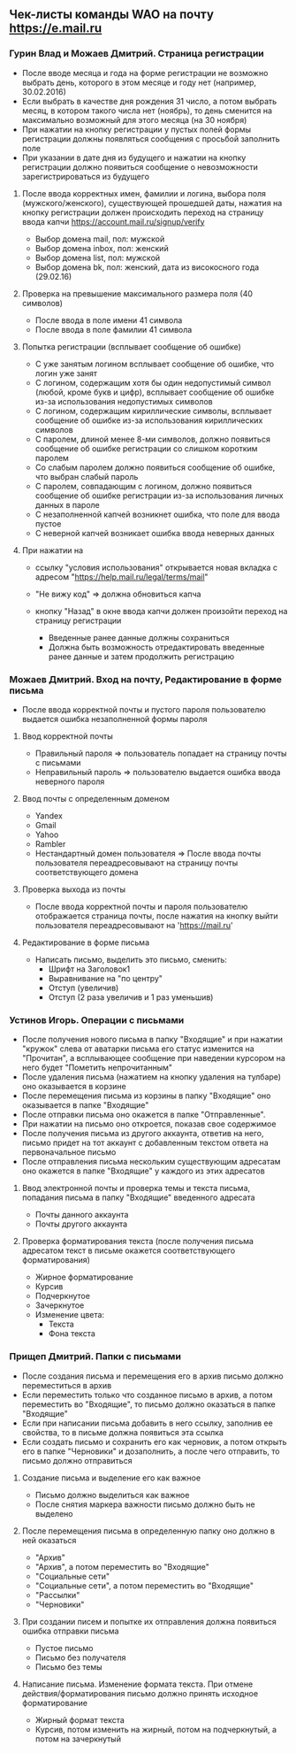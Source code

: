 ## Чек-листы команды WAO на почту https://e.mail.ru

### Гурин Влад и Можаев Дмитрий. Страница регистрации

* После вводе месяца и года на форме регистрации не возможно выбрать день, которого в этом месяце и году нет (например, 30.02.2016)
* Если выбрать в качестве дня рождения 31 число, а потом выбрать месяц, в котором такого числа нет (ноябрь), то день сменится на максимально возможный для этого месяца (на 30 ноября)
* При нажатии на кнопку регистрации у пустых полей формы регистрации должны появляться сообщения с просьбой заполнить поле
* При указании в дате дня из будущего и нажатии на кнопку регистрации должно появиться сообщение о невозможности зарегистрироваться из будущего

1. После ввода корректных имен, фамилии и логина, выбора поля (мужского/женского), существующей прошедшей даты, нажатия на кнопку регистрации должен происходить переход на страницу ввода капчи https://account.mail.ru/signup/verify

    * Выбор домена mail, пол: мужской
    * Выбор домена inbox, пол: женский
    * Выбор домена list, пол: мужской
    * Выбор домена bk, пол: женский, дата из високосного года (29.02.16)


2. Проверка на превышение максимального размера поля (40 символов)

    * После ввода в поле имени 41 символа
    * После ввода в поле фамилии 41 символа


3. Попытка регистрации (всплывает сообщение об ошибке)

    * С уже занятым логином всплывает сообщение об ошибке, что логин уже занят
    * С логином, содержащим хотя бы один недопустимый символ (любой, кроме букв и цифр), всплывает сообщение об ошибке из-за использования недопустимых символов
    * С логином, содержащим кириллические символы, всплывает сообщение об ошибке из-за использования кириллических символов
    * С паролем, длиной менее 8-ми символов, должно появиться сообщение об ошибке регистрации со слишком коротким паролем
    * Со слабым паролем должно появиться сообщение об ошибке, что выбран слабый пароль
    * С паролем, совпадающим с логином, должно появиться сообщение об ошибке регистрации из-за использования личных данных в пароле
    * С незаполненной капчей возникнет ошибка, что поле для ввода пустое
    * С неверной капчей возникает ошибка ввода неверных данных

4. При нажатии на

    * cсылку "условия использования" открывается новая вкладка с адресом "https://help.mail.ru/legal/terms/mail"
    * "Не вижу код" => должна обновиться капча
    * кнопку "Назад" в окне ввода капчи должен произойти переход на страницу регистрации

        - Введенные ранее данные должны сохраниться
        - Должна быть возможность отредактировать введенные ранее данные и затем продолжить регистрацию


### Можаев Дмитрий. Вход на почту, Редактирование в форме письма
* После ввода корректной почты и пустого пароля пользователю выдается ошибка незаполненной формы пароля

1. Ввод корректной почты
    * Правильный пароля => пользователь попадает на страницу почты с письмами
    * Неправильный пароль => пользователю выдается ошибка ввода неверного пароля

2. Ввод почты с определенным доменом

    * Yandex
    * Gmail
    * Yahoo
    * Rambler
    * Нестандартный домен пользователя
=> После ввода почты пользователя переадресовывают на страницу почты соответствующего домена


3. Проверка выхода из почты

    * После ввода корректной почты и пароля пользователю отображается страница почты, после нажатия на кнопку выйти пользователя переадресовывают на 'https://mail.ru'

4. Редактирование в форме письма

    * Написать письмо, выделить это письмо, сменить:
        - Шрифт на Заголовок1
        - Выравнивание на "по центру"
        - Отступ (увеличив)
        - Отступ (2 раза увеличив и 1 раз уменьшив)


### Устинов Игорь. Операции с письмами

* После получения нового письма в папку "Входящие" и при нажатии "кружок" слева от аватарки письма его статус изменится на "Прочитан", а всплывающее сообщение при наведении курсором на него будет "Пометить непрочитанным"
* После удаления письма (нажатием на кнопку удаления на тулбаре) оно оказывается в корзине
* После перемещения письма из корзины в папку "Входящие" оно оказывается в папке "Входящие"
* После отправки письма оно окажется в папке "Отправленные".
* При нажатии на письмо оно откроется, показав свое содержимое
* После получения письма из другого аккаунта, ответив на него, письмо придет на тот аккаунт с добавленным текстом ответа на первоначальное письмо
* После отправления письма нескольким существующим адресатам оно окажется в папке "Входящие" у каждого из этих адресатов

1. Ввод электронной почты и проверка темы и текста письма, попадания письма в папку "Входящие" введенного адресата

    * Почты данного аккаунта
    * Почты другого аккаунта


2. Проверка форматирования текста (после получения письма адресатом текст в письме окажется соответствующего форматирования)

    * Жирное форматирование
    * Курсив
    * Подчеркнутое
    * Зачеркнутое
    * Изменение цвета:
        - Текста
        - Фона текста


### Прищеп Дмитрий. Папки с письмами

* После создания письма и перемещения его в архив письмо должно переместиться в архив
* Если переместить только что созданное письмо в архив, а потом переместить во "Входящие", то письмо должно оказаться в папке "Входящие"
* Если при написании письма добавить в него ссылку, заполнив ее свойства, то в письме должна появиться эта ссылка
* Если создать письмо и сохранить его как черновик, а потом открыть его в папке "Черновики" и дозаполнить, а после чего отправить, то письмо должно отправиться

1. Cоздание письма и выделение его как важное

    * Письмо должно выделиться как важное
    * После снятия маркера важности письмо должно быть не выделено


2. После перемещения письма в определенную папку оно должно в ней оказаться

    * "Архив"
    * "Архив", а потом переместить во "Входящие"
    * "Социальные сети"
    * "Социальные сети", а потом переместить во "Входящие"
    * "Рассылки"
    * "Черновики"


3. При создании писем и попытке их отправления должна появиться ошибка отправки письма

    * Пустое письмо
    * Письмо без получателя
    * Письмо без темы


4. Написание письма. Изменение формата текста. При отмене действия/форматирования письмо должно принять исходное форматирование

    * Жирный формат текста
    * Курсив, потом изменить на жирный, потом на подчеркнутый, а потом на зачеркнутый